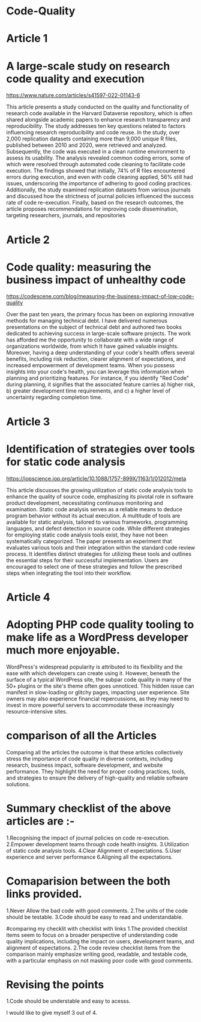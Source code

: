 # Code-Quality
# Article 1
# A large-scale study on research code quality and execution
https://www.nature.com/articles/s41597-022-01143-6

This article presents a study conducted on the quality and functionality of research code available in the Harvard Dataverse repository, which is often shared alongside academic papers to enhance research transparency and reproducibility. The study addresses ten key questions related to factors influencing research reproducibility and code reuse. In the study, over 2,000 replication datasets containing more than 9,000 unique R files, published between 2010 and 2020, were retrieved and analyzed. Subsequently, the code was executed in a clean runtime environment to assess its usability. The analysis revealed common coding errors, some of which were resolved through automated code cleaning to facilitate code execution. The findings showed that initially, 74% of R files encountered errors during execution, and even with code cleaning applied, 56% still had issues, underscoring the importance of adhering to good coding practices. Additionally, the study examined replication datasets from various journals and discussed how the strictness of journal policies influenced the success rate of code re-execution. Finally, based on the research outcomes, the article proposes recommendations for improving code dissemination, targeting researchers, journals, and repositories

# Article 2
# Code quality: measuring the business impact of unhealthy code
https://codescene.com/blog/measuring-the-business-impact-of-low-code-quality

Over the past ten years, the primary focus has been on exploring innovative methods for managing technical debt. I have delivered numerous presentations on the subject of technical debt and authored two books dedicated to achieving success in large-scale software projects. The work has afforded me the opportunity to collaborate with a wide range of organizations worldwide, from which It have gained valuable insights.
Moreover, having a deep understanding of your code's health offers several benefits, including risk reduction, clearer alignment of expectations, and increased empowerment of development teams. When you possess insights into your code's health, you can leverage this information when planning and prioritizing features. For instance, if you identify "Red Code" during planning, it signifies that the associated feature carries a) higher risk, b) greater development time requirements, and c) a higher level of uncertainty regarding completion time.

# Article 3
# Identification of strategies over tools for static code analysis
https://iopscience.iop.org/article/10.1088/1757-899X/1163/1/012012/meta

This article discusses the growing utilization of static code analysis tools to enhance the quality of source code, emphasizing its pivotal role in software product development, necessitating continuous monitoring and examination. Static code analysis serves as a reliable means to deduce program behavior without its actual execution. A multitude of tools are available for static analysis, tailored to various 
frameworks, programming languages, and defect detection in source code. While different strategies for employing static code analysis tools exist, they have not been systematically categorized. The paper presents an experiment that evaluates various tools and their integration within the standard code review process. It identifies distinct strategies for utilizing these tools and outlines the essential steps for 
their successful implementation. Users are encouraged to select one of these strategies and follow the prescribed steps when integrating the tool into their workflow.

# Article 4
# Adopting PHP code quality tooling to make life as a WordPress developer much more enjoyable.

WordPress's widespread popularity is attributed to its flexibility and the ease with which developers can create using it. However, beneath the surface of a typical WordPress site, the subpar code quality in many of the 50+ plugins or the site's theme often goes unnoticed. This hidden issue can manifest in slow-loading or glitchy pages, impacting user experience. Site owners may also experience financial repercussions, as they may need to invest in more powerful servers to accommodate these increasingly resource-intensive sites.

# comparison of all the Articles
Comparing all the articles the outcome is that these articles collectively stress the importance of code quality in diverse contexts, including research, business impact, software development, and website performance. They highlight the need for proper coding practices, tools, and strategies to ensure the delivery of high-quality and reliable software solutions.

# Summary checklist of the above articles are :-
1.Recognising the impact of journal policies on code re-execution.
2.Empower development teams through code health insights.
3.Utilization of static code analysis tools.
4.Clear Alignment of expectations.
5.User experience and server performance 
6.Aligning all the expectations.

# Comaparision between the both links provided.
1.Never Allow the bad code with good comments.
2.The units of the code should be testable.
3.Code should be easy to read and understandable.

#comparing my checklit with checklist with links
1.The provided checklist items seem to focus on a broader perspective of understanding code quality implications, including the impact on users, development teams, and alignment of expectations.
2.The code review checklist items from the comparison mainly emphasize writing good, readable, and testable code, with a particular emphasis on not masking poor code with good comments.

# Revising the points
1.Code should be understable and easy to acesss.

I would like to give myself 3 out of 4.














